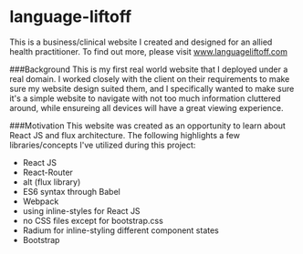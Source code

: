 # language-liftoff
This is a business/clinical website I created and designed for an allied health practitioner. To find out more, please visit www.languageliftoff.com

###Background
This is my first real world website that I deployed under a real domain. I worked closely with the client on their requirements to make sure my website design suited them, and I specifically wanted to make sure it's a simple website to navigate with not too much information cluttered around, while ensureing all devices will have a great viewing experience. 

###Motivation
This website was created as an opportunity to learn about React JS and flux architecture. The following highlights a few libraries/concepts I've utilized during this project: 
* React JS
* React-Router
* alt (flux library)
* ES6 syntax through Babel
* Webpack
* using inline-styles for React JS
* no CSS files except for bootstrap.css
* Radium for inline-styling different component states
* Bootstrap
